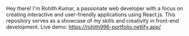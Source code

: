 Hey there! I'm Rohith Kumar, a passionate web developer with a focus on creating interactive and user-friendly applications using React.js. This repository serves as a showcase of my skills and creativity in front-end development. 
Live demo: https://rohith996-portfolio.netlify.app/
